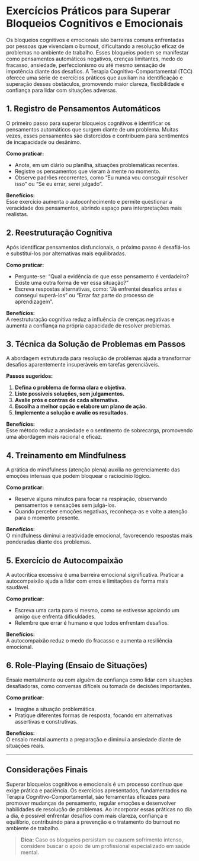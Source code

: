 
# Exercícios Práticos para Superar Bloqueios Cognitivos e Emocionais

Os bloqueios cognitivos e emocionais são barreiras comuns enfrentadas por pessoas que vivenciam o burnout, dificultando a resolução eficaz de problemas no ambiente de trabalho. Esses bloqueios podem se manifestar como pensamentos automáticos negativos, crenças limitantes, medo do fracasso, ansiedade, perfeccionismo ou até mesmo sensação de impotência diante dos desafios. A Terapia Cognitivo-Comportamental (TCC) oferece uma série de exercícios práticos que auxiliam na identificação e superação desses obstáculos, promovendo maior clareza, flexibilidade e confiança para lidar com situações adversas.

## 1. Registro de Pensamentos Automáticos

O primeiro passo para superar bloqueios cognitivos é identificar os pensamentos automáticos que surgem diante de um problema. Muitas vezes, esses pensamentos são distorcidos e contribuem para sentimentos de incapacidade ou desânimo.

**Como praticar:**
- Anote, em um diário ou planilha, situações problemáticas recentes.
- Registre os pensamentos que vieram à mente no momento.
- Observe padrões recorrentes, como “Eu nunca vou conseguir resolver isso” ou “Se eu errar, serei julgado”.

**Benefícios:**  
Esse exercício aumenta o autoconhecimento e permite questionar a veracidade dos pensamentos, abrindo espaço para interpretações mais realistas.

## 2. Reestruturação Cognitiva

Após identificar pensamentos disfuncionais, o próximo passo é desafiá-los e substituí-los por alternativas mais equilibradas.

**Como praticar:**
- Pergunte-se: “Qual a evidência de que esse pensamento é verdadeiro? Existe uma outra forma de ver essa situação?”
- Escreva respostas alternativas, como: “Já enfrentei desafios antes e consegui superá-los” ou “Errar faz parte do processo de aprendizagem”.

**Benefícios:**  
A reestruturação cognitiva reduz a influência de crenças negativas e aumenta a confiança na própria capacidade de resolver problemas.

## 3. Técnica da Solução de Problemas em Passos

A abordagem estruturada para resolução de problemas ajuda a transformar desafios aparentemente insuperáveis em tarefas gerenciáveis.

**Passos sugeridos:**
1. **Defina o problema de forma clara e objetiva.**
2. **Liste possíveis soluções, sem julgamentos.**
3. **Avalie prós e contras de cada alternativa.**
4. **Escolha a melhor opção e elabore um plano de ação.**
5. **Implemente a solução e avalie os resultados.**

**Benefícios:**  
Esse método reduz a ansiedade e o sentimento de sobrecarga, promovendo uma abordagem mais racional e eficaz.

## 4. Treinamento em Mindfulness

A prática do mindfulness (atenção plena) auxilia no gerenciamento das emoções intensas que podem bloquear o raciocínio lógico.

**Como praticar:**
- Reserve alguns minutos para focar na respiração, observando pensamentos e sensações sem julgá-los.
- Quando perceber emoções negativas, reconheça-as e volte a atenção para o momento presente.

**Benefícios:**  
O mindfulness diminui a reatividade emocional, favorecendo respostas mais ponderadas diante dos problemas.

## 5. Exercício de Autocompaixão

A autocrítica excessiva é uma barreira emocional significativa. Praticar a autocompaixão ajuda a lidar com erros e limitações de forma mais saudável.

**Como praticar:**
- Escreva uma carta para si mesmo, como se estivesse apoiando um amigo que enfrenta dificuldades.
- Relembre que errar é humano e que todos enfrentam desafios.

**Benefícios:**  
A autocompaixão reduz o medo do fracasso e aumenta a resiliência emocional.

## 6. Role-Playing (Ensaio de Situações)

Ensaie mentalmente ou com alguém de confiança como lidar com situações desafiadoras, como conversas difíceis ou tomada de decisões importantes.

**Como praticar:**
- Imagine a situação problemática.
- Pratique diferentes formas de resposta, focando em alternativas assertivas e construtivas.

**Benefícios:**  
O ensaio mental aumenta a preparação e diminui a ansiedade diante de situações reais.

---

## Considerações Finais

Superar bloqueios cognitivos e emocionais é um processo contínuo que exige prática e paciência. Os exercícios apresentados, fundamentados na Terapia Cognitivo-Comportamental, são ferramentas eficazes para promover mudanças de pensamento, regular emoções e desenvolver habilidades de resolução de problemas. Ao incorporar essas práticas no dia a dia, é possível enfrentar desafios com mais clareza, confiança e equilíbrio, contribuindo para a prevenção e o tratamento do burnout no ambiente de trabalho.

> **Dica:** Caso os bloqueios persistam ou causem sofrimento intenso, considere buscar o apoio de um profissional especializado em saúde mental.
```

